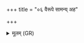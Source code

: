 +++
title = "०६ वैरूपे सामन्य् अह"

+++
<details><summary>मूलम् (GR)</summary>

वैरूपे सामन्य् अह तच् छकेयं  
जगत्यैनद् विक्ष्व् आ वेशयामि ।  
विश्वे देवाः सप्तदशेन वद्यम्  
इदं क्षत्रं सलिलावतम् उग्रम् ॥
</details>